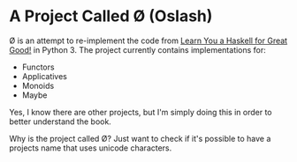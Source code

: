 # A Project Called Ø (Oslash)

Ø is an attempt to re-implement the code from 
[Learn You a Haskell for Great Good!](http://learnyouahaskell.com/) in
Python 3. The project currently contains implementations for:

 - Functors
 - Applicatives
 - Monoids
 - Maybe

Yes, I know there are other projects, but I'm simply doing this in order to
better understand the book.

Why is the project called Ø? Just want to check if it's possible to have a 
projects name that uses unicode characters.